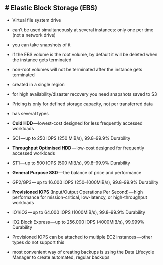 ## # **Elastic Block Storage (EBS)**

- Virtual file system drive

- can’t be used simultaneously at several instances: only one per time (not a network drive)

- you can take snapshots of it

- if the EBS volume is the root volume, by default it will be deleted when the instance gets terminated

- non-root volumes will not be terminated after the instance gets terminated

- created in a single region

- for high availability/disaster recovery you need snapshots saved to S3

- Pricing is only for defined storage capacity, not per transferred data

- has several types

- **Cold HDD** — lowest-cost designed for less frequently accessed workloads

- SC1 — up to 250 IOPS (250 MiB/s), 99.8–99.9% Durability

- **Throughput Optimised HDD** — low-cost designed for frequently accessed workloads

- ST1 — up to 500 IOPS (500 MiB/s), 99.8–99.9% Durability

- **General Purpose SSD** — the balance of price and performance

- GP2/GP3 — up to 16.000 IOPS (250–1000MiB/s), 99.8–99.9% Durability

- **Provisioned IOPS** (Input/Output Operations Per Second) — high performance for mission-critical, low-latency, or high-throughput workloads

- IO1/IO2 — up to 64.000 IOPS (1000MiB/s), 99.8–99.9% Durability

- IO2 Block Express — up to 256.000 IOPS (4000MiB/s), 99.999% Durability

- Provisioned IOPS can be attached to multiple EC2 instances — other types do not support this

- most convenient way of creating backups is using the Data Lifecycle Manager to create automated, regular backups